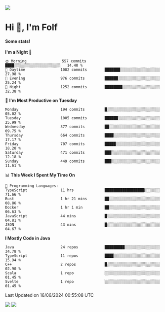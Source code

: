 <img src="https://komarev.com/ghpvc/?username=itsfolf"/>
<h1>Hi 👋, I'm Folf</h1>


#### Some stats!
<!--START_SECTION:waka-->
**I'm a Night 🦉** 

```text
🌞 Morning                557 commits         ████░░░░░░░░░░░░░░░░░░░░░   14.40 % 
🌆 Daytime                1082 commits        ███████░░░░░░░░░░░░░░░░░░   27.98 % 
🌃 Evening                976 commits         ██████░░░░░░░░░░░░░░░░░░░   25.24 % 
🌙 Night                  1252 commits        ████████░░░░░░░░░░░░░░░░░   32.38 % 
```
📅 **I'm Most Productive on Tuesday** 

```text
Monday                   194 commits         █░░░░░░░░░░░░░░░░░░░░░░░░   05.02 % 
Tuesday                  1005 commits        ██████░░░░░░░░░░░░░░░░░░░   25.99 % 
Wednesday                377 commits         ██░░░░░░░░░░░░░░░░░░░░░░░   09.75 % 
Thursday                 664 commits         ████░░░░░░░░░░░░░░░░░░░░░   17.17 % 
Friday                   707 commits         █████░░░░░░░░░░░░░░░░░░░░   18.28 % 
Saturday                 471 commits         ███░░░░░░░░░░░░░░░░░░░░░░   12.18 % 
Sunday                   449 commits         ███░░░░░░░░░░░░░░░░░░░░░░   11.61 % 
```


📊 **This Week I Spent My Time On** 

```text
💬 Programming Languages: 
TypeScript               11 hrs              ██████████████████░░░░░░░   71.66 % 
Rust                     1 hr 21 mins        ██░░░░░░░░░░░░░░░░░░░░░░░   08.86 % 
Docker                   1 hr 1 min          ██░░░░░░░░░░░░░░░░░░░░░░░   06.63 % 
JavaScript               44 mins             █░░░░░░░░░░░░░░░░░░░░░░░░   04.81 % 
JSON                     43 mins             █░░░░░░░░░░░░░░░░░░░░░░░░   04.67 % 
```

**I Mostly Code in Java** 

```text
Java                     24 repos            █████████░░░░░░░░░░░░░░░░   34.78 % 
TypeScript               11 repos            ████░░░░░░░░░░░░░░░░░░░░░   15.94 % 
C++                      2 repos             █░░░░░░░░░░░░░░░░░░░░░░░░   02.90 % 
Scala                    1 repo              ░░░░░░░░░░░░░░░░░░░░░░░░░   01.45 % 
Svelte                   1 repo              ░░░░░░░░░░░░░░░░░░░░░░░░░   01.45 % 
```




 Last Updated on 16/06/2024 00:55:08 UTC
<!--END_SECTION:waka-->
<a src="https://discord.com/users/1090088995976925305"><img src="https://lanyard-profile-readme.vercel.app/api/1090088995976925305"/></a></td> 
<img src="https://hit.yhype.me/github/profile?user_id=9268058"/>
